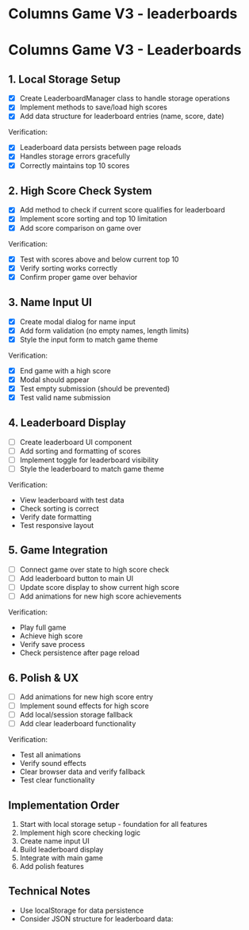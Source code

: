 # Columns Game V3 - leaderboards

# Columns Game V3 - Leaderboards

## 1. Local Storage Setup
- [x] Create LeaderboardManager class to handle storage operations
- [x] Implement methods to save/load high scores
- [x] Add data structure for leaderboard entries (name, score, date)

Verification:
- [x] Leaderboard data persists between page reloads
- [x] Handles storage errors gracefully
- [x] Correctly maintains top 10 scores

## 2. High Score Check System
- [x] Add method to check if current score qualifies for leaderboard
- [x] Implement score sorting and top 10 limitation
- [x] Add score comparison on game over

Verification:
- [x] Test with scores above and below current top 10
- [x] Verify sorting works correctly
- [x] Confirm proper game over behavior

## 3. Name Input UI
- [x] Create modal dialog for name input
- [x] Add form validation (no empty names, length limits)
- [x] Style the input form to match game theme

Verification:
- [x] End game with a high score
- [x] Modal should appear
- [x] Test empty submission (should be prevented)
- [x] Test valid name submission

## 4. Leaderboard Display
- [ ] Create leaderboard UI component
- [ ] Add sorting and formatting of scores
- [ ] Implement toggle for leaderboard visibility
- [ ] Style the leaderboard to match game theme

Verification:
- View leaderboard with test data
- Check sorting is correct
- Verify date formatting
- Test responsive layout

## 5. Game Integration
- [ ] Connect game over state to high score check
- [ ] Add leaderboard button to main UI
- [ ] Update score display to show current high score
- [ ] Add animations for new high score achievements

Verification:
- Play full game
- Achieve high score
- Verify save process
- Check persistence after page reload

## 6. Polish & UX
- [ ] Add animations for new high score entry
- [ ] Implement sound effects for high score
- [ ] Add local/session storage fallback
- [ ] Add clear leaderboard functionality

Verification:
- Test all animations
- Verify sound effects
- Clear browser data and verify fallback
- Test clear functionality

## Implementation Order
1. Start with local storage setup - foundation for all features
2. Implement high score checking logic
3. Create name input UI
4. Build leaderboard display
5. Integrate with main game
6. Add polish features

## Technical Notes
- Use localStorage for data persistence
- Consider JSON structure for leaderboard data: